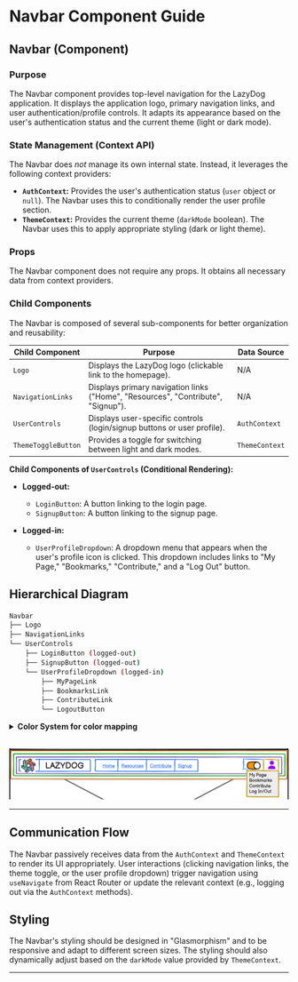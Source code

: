 # Navbar Component Guide

## Navbar (Component)

### Purpose

The Navbar component provides top-level navigation for the LazyDog application. It displays the application logo, primary navigation links, and user authentication/profile controls.  It adapts its appearance based on the user's authentication status and the current theme (light or dark mode).

### State Management (Context API)

The Navbar does *not* manage its own internal state. Instead, it leverages the following context providers:

* **`AuthContext`:**  Provides the user's authentication status (`user` object or `null`).  The Navbar uses this to conditionally render the user profile section.
* **`ThemeContext`:** Provides the current theme (`darkMode` boolean). The Navbar uses this to apply appropriate styling (dark or light theme).

### Props

The Navbar component does not require any props.  It obtains all necessary data from context providers.

### Child Components

The Navbar is composed of several sub-components for better organization and reusability:

| Child Component      | Purpose                                                         | Data Source      |
|----------------------|-----------------------------------------------------------------|-------------------|
| `Logo`               | Displays the LazyDog logo (clickable link to the homepage).        | N/A              |
| `NavigationLinks`   | Displays primary navigation links ("Home", "Resources", "Contribute", "Signup"). | N/A              |
| `UserControls`       | Displays user-specific controls (login/signup buttons or user profile). | `AuthContext`     |
| `ThemeToggleButton` | Provides a toggle for switching between light and dark modes.        | `ThemeContext`   |

**Child Components of `UserControls` (Conditional Rendering):**

* **Logged-out:**
  * `LoginButton`: A button linking to the login page.
  * `SignupButton`: A button linking to the signup page.

* **Logged-in:**
  * `UserProfileDropdown`: A dropdown menu that appears when the user's profile icon is clicked. This dropdown includes links to "My Page," "Bookmarks," "Contribute," and a "Log Out" button.

## Hierarchical Diagram

```bash
Navbar
├── Logo
├── NavigationLinks
└── UserControls
    ├── LoginButton (logged-out)
    ├── SignupButton (logged-out)
    └── UserProfileDropdown (logged-in)
        ├── MyPageLink
        ├── BookmarksLink
        ├── ContributeLink
        └── LogoutButton

```

<details>
<summary><strong>Color System for color mapping</strong></summary>

<br>

   1. **🟧 Orange = Sections**  
      * Large areas dividing the page into logical parts (e.g., header, footer, main content).

   2. **🟩 Green = Groups of elements**  
      * Collections of related modules or components, such as the category buttons or the list of resource cards.

   3. **🟪 Purple = Modules (Self-contained units)**  
      * Complete components that combine several parts, such as a resource card or a widget. These function as cohesive, standalone units.

   4. **🟦 Blue = Parts of modules**  
      * The individual elements that make up a module, such as buttons, text, ratings, or links.

   5. **🟨 Yellow = Expandable areas**  
      * Dropdown menus and sections that can be shown/hidden based on user interaction.

   6. **🟥 Red = Dynamic content**  
      * Content that can update in real time (e.g., number of views, star ratings, user information).

</details>

<br>

![Navbar Components](../wireframes/component-img/navbar-component.png)

---

## Communication Flow

The Navbar passively receives data from the `AuthContext` and `ThemeContext` to render its UI appropriately.  User interactions (clicking navigation links, the theme toggle, or the user profile dropdown) trigger navigation using `useNavigate` from React Router or update the relevant context (e.g., logging out via the `AuthContext` methods).

## Styling

The Navbar's styling should be designed in "Glasmorphism" and to be responsive and adapt to different screen sizes. The styling should also dynamically adjust based on the `darkMode` value provided by `ThemeContext`.

---
